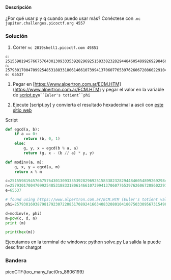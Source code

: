 #### Descripción

¿Por qué usar p y q cuando puedo usar más? Conéctese con .`nc jupiter.challenges.picoctf.org 4557`

### Solución

1. Correr `nc 2019shell1.picoctf.com 49851`

```
c: 251559819457667576430130933353928296925158338232829448460548992692984668270836848118680152012458225093859379200249601223814813009459145591950405829183270200521490912519045448727288619322196053822660035335505751769358307863738988160989070856797555604176268052067490784460394007727725333792015382513656990554193150785388062913906419142929862034706
n: 257930170047099254853188331806146610739941370607765397626067208602291042584447122249513889139062197386598550901660002741121205706432883812470764977028490341452462015184348463252648321541568953540889238103145168412636487748839720073028748750755092316763986359476908838261704555141635088973893738705473589666662502781505712436924368385242831067717
e: 65537
```

1. Pegar en [https://www.alpertron.com.ar/ECM.HTM](https://www.alpertron.com.ar/ECM.HTM) y pegar el valor en la variable de [script.py](https://github.com/HHousen/PicoCTF-2019/tree/24b0981c72638c12f9a8572f81e1abbcf8de306d/Cryptography/b00tl3gRSA3/script.py)`n``Euler's totient``phi`
    
2. Ejecute [script.py] y convierta el resultado hexadecimal a ascii con [este sitio web](https://www.rapidtables.com/convert/number/hex-to-ascii.html)

Script
```python
def egcd(a, b):
    if a == 0:
        return (b, 0, 1)
    else:
        g, y, x = egcd(b % a, a)
        return (g, x - (b // a) * y, y)

def modinv(a, m):
    g, x, y = egcd(a, m)
    return x % m

c=251559819457667576430130933353928296925158338232829448460548992692984668270836848118680152012458225093859379200249601223814813009459145591950405829183270200521490912519045448727288619322196053822660035335505751769358307863738988160989070856797555604176268052067490784460394007727725333792015382513656990554193150785388062913906419142929862034706
n=257930170047099254853188331806146610739941370607765397626067208602291042584447122249513889139062197386598550901660002741121205706432883812470764977028490341452462015184348463252648321541568953540889238103145168412636487748839720073028748750755092316763986359476908838261704555141635088973893738705473589666662502781505712436924368385242831067717 
e=65537

# found using https://www.alpertron.com.ar/ECM.HTM (Euler's totient value)
phi=257930169387981792307220851708924166340832080104180750330956731549877030941957256591072049051098396464852412794592584170443428957165965016197656447428602070276174991173152525558448617290130403604174854207084685953948747611595530523139749613914957420236342501917274507638836932005388806588075656160155847516875422241660757209020752371646464000000

d=modinv(e, phi)
m=pow(c, d, n)
print (m)

print(hex(m))
```

Ejecutamos en la terminal de windows: python solve.py
La salida la puede descifrar chatgpt
### Bandera
picoCTF{too_many_fact0rs_8606199}